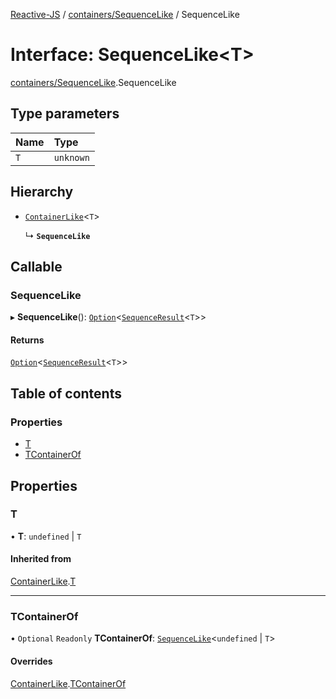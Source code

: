 [Reactive-JS](../README.md) / [containers/SequenceLike](../modules/containers_SequenceLike.md) / SequenceLike

# Interface: SequenceLike<T\>

[containers/SequenceLike](../modules/containers_SequenceLike.md).SequenceLike

## Type parameters

| Name | Type |
| :------ | :------ |
| `T` | `unknown` |

## Hierarchy

- [`ContainerLike`](containers_ContainerLike.ContainerLike.md)<`T`\>

  ↳ **`SequenceLike`**

## Callable

### SequenceLike

▸ **SequenceLike**(): [`Option`](../modules/util_Option.md#option)<[`SequenceResult`](../modules/containers_SequenceLike.md#sequenceresult)<`T`\>\>

#### Returns

[`Option`](../modules/util_Option.md#option)<[`SequenceResult`](../modules/containers_SequenceLike.md#sequenceresult)<`T`\>\>

## Table of contents

### Properties

- [T](containers_SequenceLike.SequenceLike.md#t)
- [TContainerOf](containers_SequenceLike.SequenceLike.md#tcontainerof)

## Properties

### T

• **T**: `undefined` \| `T`

#### Inherited from

[ContainerLike](containers_ContainerLike.ContainerLike.md).[T](containers_ContainerLike.ContainerLike.md#t)

___

### TContainerOf

• `Optional` `Readonly` **TContainerOf**: [`SequenceLike`](containers_SequenceLike.SequenceLike.md)<`undefined` \| `T`\>

#### Overrides

[ContainerLike](containers_ContainerLike.ContainerLike.md).[TContainerOf](containers_ContainerLike.ContainerLike.md#tcontainerof)
